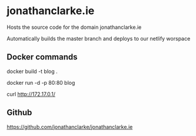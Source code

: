 # jonathanclarke.ie
Hosts the source code for the domain jonathanclarke.ie

Automatically builds the master branch and deploys to our netlify worspace
 
## Docker commands
  docker build -t blog .

  docker run -d -p 80:80 blog
  
  curl http://172.17.0.1/

## Github
https://github.com/jonathanclarke/jonathanclarke.ie
